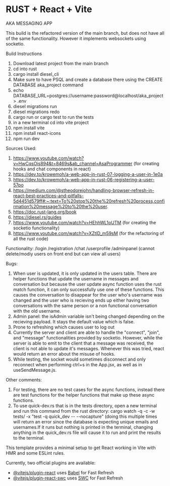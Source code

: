 # RUST + React + Vite 
AKA MESSAGING APP 

This build is the refactored version of the main branch, but does not have all of the same functionality. However it implements websockets using socketio.

Build Instructions
1. Download latest project from the main branch 
2. cd into rust 
3. cargo install diesel_cli
4. Make sure to have PSQL and create a database there using the CREATE DATABASE aka_project command
5. echo DATABASE_URL=postgres://username:password@localhost/aka_project > .env
6. diesel migrations run 
7. diesel migrations redo
8. cargo run or cargo test to run the tests 
9. in a new terminal cd into vite project 
10. npm install vite 
11. npm install react-icons 
12. npm run dev 


Sources Used: 
1. https://www.youtube.com/watch?v=HwCqsOis894&t=8469s&ab_channel=AsaProgrammer (for creating hooks and chat components in react)
2. https://dev.to/krowemoh/a-web-app-in-rust-07-logging-a-user-in-1e0a
3. https://dev.to/krowemoh/a-web-app-in-rust-06-registering-a-user-57po
4. https://medium.com/@stheodorejohn/handling-browser-refresh-in-react-best-practices-and-pitfalls-5d4451d579ff#:~:text=To%20stop%20the%20refresh%20process,confirmation%20message%20to%20the%20user.
5. https://doc.rust-lang.org/book
6. https://diesel.rs/guides
7. https://www.youtube.com/watch?v=HEhhWL1oUTM (for creating the socketio functionality)
8. https://www.youtube.com/watch?v=XZtlD_m59sM (for the refactoring of all the rust code)


Functionality: 
/login
/registration 
/chat 
/userprofile 
/adminpanel (cannot delete/modiy users on front end but can view all users)


Bugs: 
1. When user is updated, it is only updated in the users table. There are helper functions that update the username in messages and conversation
but because the user update async function uses the rust match function, it can only successfully use one of these functions. This causes the conversation to disappear for the user who's username was changed and the user who is recieving ends up either having two conversations with the same person or a non functional conversation with the old username. 
2. Admin panel: the isAdmin variable isn't being changed depending on the recieving payload. It stays the default value which is false. 
3. Prone to refreshing which causes user to log out
4. Currently the server and client are able to handle the "connect", "join", and "message" functionalities provided by socketio. However, while the server is able to emit to the client that a message was received, the client is not able to update it's messages. Whenever this was tried, react would return an error about the misuse of hooks.
5. While testing, the socket would sometimes disconnect and only reconnect when performing ctrl+s in the App.jsx, as well as in useSendMessage.js. 

Other comments: 
1. For testing, there are no test cases for the async functions, instead there are test functions for the helper functions that make up these async functions. 
2. To use quick-dev.rs that is in the tests directory, open a new terminal and run this command from the rust directory: cargo watch -q -c -w tests/ -x "test -q quick_dev -- --nocapture" (doing this multiple times will return an error since the database is expecting unique emails and usernames.If it runs but nothing is printed in the terminal, changing anything in the quick_dev.rs file will cause it to run and print the results to the terminal.






This template provides a minimal setup to get React working in Vite with HMR and some ESLint rules.

Currently, two official plugins are available:

- [@vitejs/plugin-react](https://github.com/vitejs/vite-plugin-react/blob/main/packages/plugin-react/README.md) uses [Babel](https://babeljs.io/) for Fast Refresh
- [@vitejs/plugin-react-swc](https://github.com/vitejs/vite-plugin-react-swc) uses [SWC](https://swc.rs/) for Fast Refresh

